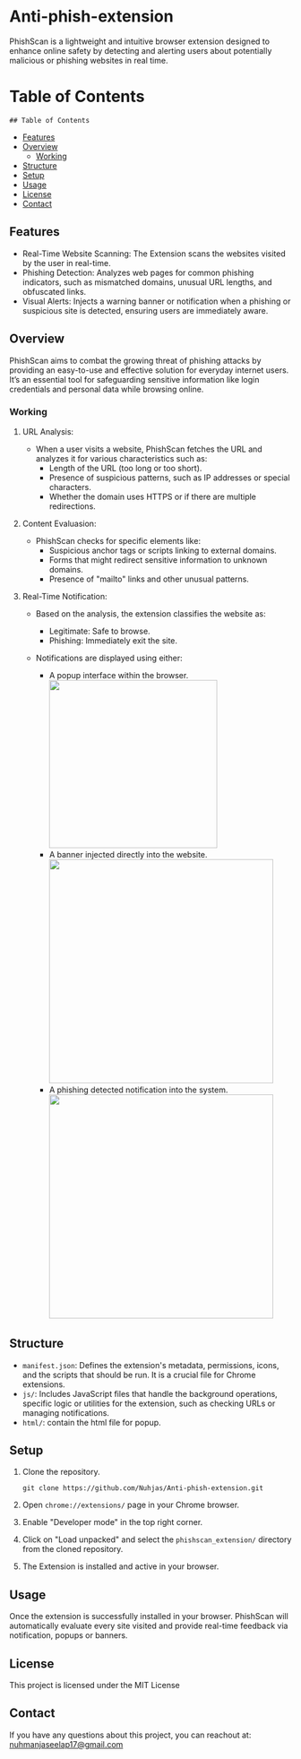 # Anti-phish-extension
PhishScan is a lightweight and intuitive browser extension designed to enhance online safety by detecting and alerting users about potentially malicious or phishing websites in real time.

# Table of Contents
    ## Table of Contents
- [Features](#features)
- [Overview](#overview)
  - [Working](#working)
- [Structure](#structure)
- [Setup](#setup)
- [Usage](#usage)
- [License](#license)
- [Contact](#contact)

## Features

- Real-Time Website Scanning: The Extension scans the websites visited by the user in real-time.
- Phishing Detection: Analyzes web pages for common phishing indicators, such as mismatched domains, unusual URL lengths, and obfuscated links.
- Visual Alerts: Injects a warning banner or notification when a phishing or suspicious site is detected, ensuring users are immediately aware.

## Overview

PhishScan aims to combat the growing threat of phishing attacks by providing an easy-to-use and effective solution for everyday internet users. It’s an essential tool for safeguarding sensitive information like login credentials and personal data while browsing online.

### Working
  1. URL Analysis:
      - When a user visits a website, PhishScan fetches the URL and analyzes it for various characteristics such as:
          - Length of the URL (too long or too short).
          - Presence of suspicious patterns, such as IP addresses or special characters.
          - Whether the domain uses HTTPS or if there are multiple redirections.
  2. Content Evaluasion:
       - PhishScan checks for specific elements like:
          - Suspicious anchor tags or scripts linking to external domains.
          - Forms that might redirect sensitive information to unknown domains.
          - Presence of "mailto" links and other unusual patterns.
        
  3. Real-Time Notification:

      - Based on the analysis, the extension classifies the website as:
          - Legitimate: Safe to browse.
          - Phishing: Immediately exit the site.
       
      - Notifications are displayed using either:
          - A popup interface within the browser.<br>
            <img src="https://github.com/user-attachments/assets/7100b69f-1d21-47a8-b763-bd9cd1972535" width="300"/>
          - A banner injected directly into the website.<br>
            <img src="https://github.com/user-attachments/assets/72d392be-2508-4ca2-950a-de83535ed6d4" width="400"/>
          - A phishing detected notification into the system.<br>
            <img src="https://github.com/user-attachments/assets/058128b0-3ba4-4383-a811-459cba2db0b9" width="400"/>

## Structure
  - `manifest.json`: Defines the extension's metadata, permissions, icons, and the scripts that should be run. It is a crucial file for Chrome extensions.
  - `js/`: Includes JavaScript files that handle the background operations, specific logic or utilities for the extension, such as checking URLs or managing notifications.
  - `html/`: contain the html file for popup.

## Setup

  1. Clone the repository.
       <pre><code>git clone https://github.com/Nuhjas/Anti-phish-extension.git</code></pre>

  2. Open `chrome://extensions/` page in your Chrome browser.
  3. Enable "Developer mode" in the top right corner.
  4. Click on "Load unpacked" and select the `phishscan_extension/` directory from the cloned repository.
  5. The Extension is installed and active in your browser.

## Usage

  Once the extension is successfully installed in your browser. PhishScan will automatically evaluate every site visited and provide real-time feedback via notification, popups or banners.

## License

  This project is licensed under the MIT License

## Contact
  If you have any questions about this project, you can reachout at: nuhmanjaseelap17@gmail.com

